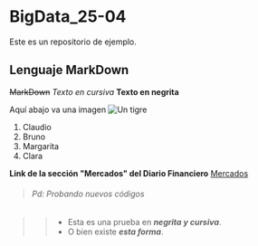 # BigData_25-04

Este es un repositorio de ejemplo.


## Lenguaje MarkDown

~~MarkDown~~
*Texto en cursiva*
**Texto en negrita**


Aquí abajo va una imagen
![Un tigre](https://www.caracteristicas.co/wp-content/uploads/2018/09/Tigre-e1537475681159.jpg)

<ol>
<li>Claudio</li>
<li>Bruno</li>
<li>Margarita</li>
<li>Clara</li>
</ol>

**Link de la sección "Mercados" del Diario Financiero**
[Mercados](https://www.df.cl/noticias/site/tax/port/all/taxport_3___1.html)

> ###### Pd: Probando nuevos códigos

>> - Esta es una prueba en <strong><em>negrita y cursiva</em></strong>.
>> - O bien existe ***esta forma***.

